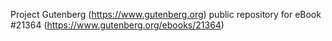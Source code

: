 Project Gutenberg (https://www.gutenberg.org) public repository for eBook #21364 (https://www.gutenberg.org/ebooks/21364)
